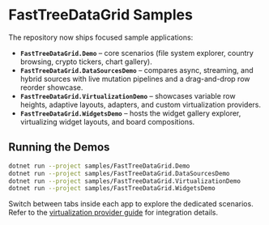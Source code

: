 # FastTreeDataGrid Samples

The repository now ships focused sample applications:

- **`FastTreeDataGrid.Demo`** – core scenarios (file system explorer, country browsing, crypto tickers, chart gallery).
- **`FastTreeDataGrid.DataSourcesDemo`** – compares async, streaming, and hybrid sources with live mutation pipelines and a drag-and-drop row reorder showcase.
- **`FastTreeDataGrid.VirtualizationDemo`** – showcases variable row heights, adaptive layouts, adapters, and custom virtualization providers.
- **`FastTreeDataGrid.WidgetsDemo`** – hosts the widget gallery explorer, virtualizing widget layouts, and board compositions.

## Running the Demos

```bash
dotnet run --project samples/FastTreeDataGrid.Demo
dotnet run --project samples/FastTreeDataGrid.DataSourcesDemo
dotnet run --project samples/FastTreeDataGrid.VirtualizationDemo
dotnet run --project samples/FastTreeDataGrid.WidgetsDemo
```

Switch between tabs inside each app to explore the dedicated scenarios. Refer to the [virtualization provider guide](../docs/virtualization/providers.md) for integration details.
